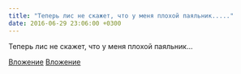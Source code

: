 ```yaml
---
title: "Теперь лис не скажет, что у меня плохой паяльник....."
date: 2016-06-29 23:06:00 +0300
---
```


Теперь лис не скажет, что у меня плохой паяльник...


[Вложение](/assets/vk_photos/1/cS6Gt7s40dc.jpg)
[Вложение](/assets/vk_photos/1/Dg265ogSmyE.jpg)
